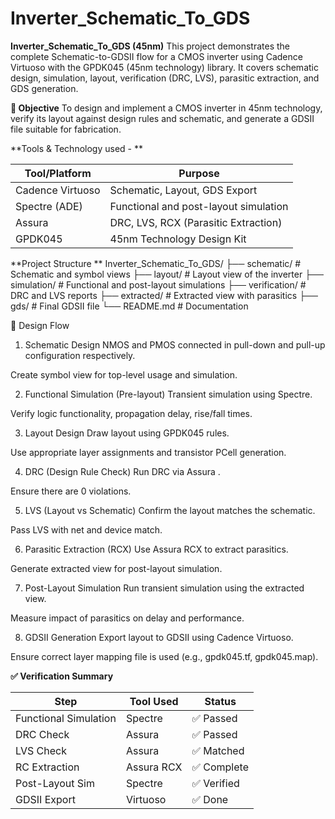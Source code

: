 # Inverter_Schematic_To_GDS
**Inverter_Schematic_To_GDS (45nm)**
This project demonstrates the complete Schematic-to-GDSII flow for a CMOS inverter using Cadence Virtuoso with the GPDK045 (45nm technology) library. It covers schematic design, simulation, layout, verification (DRC, LVS), parasitic extraction, and GDS generation.

**🎯 Objective**
To design and implement a CMOS inverter in 45nm technology, verify its layout against design rules and schematic, and generate a GDSII file suitable for fabrication.

**Tools & Technology used - **

| Tool/Platform     | Purpose                               |
| ----------------- | ------------------------------------- |
| Cadence Virtuoso  | Schematic, Layout, GDS Export         |
| Spectre (ADE)     | Functional and post-layout simulation |
| Assura            | DRC, LVS, RCX (Parasitic Extraction)  |
| GPDK045           | 45nm Technology Design Kit            |

**Project Structure
**
Inverter_Schematic_To_GDS/
├── schematic/               # Schematic and symbol views
├── layout/                  # Layout view of the inverter
├── simulation/              # Functional and post-layout simulations
├── verification/            # DRC and LVS reports
├── extracted/               # Extracted view with parasitics
├── gds/                     # Final GDSII file
└── README.md                # Documentation


🔧 Design Flow
1. Schematic Design
NMOS and PMOS connected in pull-down and pull-up configuration respectively.

Create symbol view for top-level usage and simulation.

2. Functional Simulation (Pre-layout)
Transient simulation using Spectre.

Verify logic functionality, propagation delay, rise/fall times.

3. Layout Design
Draw layout using GPDK045 rules.

Use appropriate layer assignments and transistor PCell generation.

4. DRC (Design Rule Check)
Run DRC via Assura .

Ensure there are 0 violations.

5. LVS (Layout vs Schematic)
Confirm the layout matches the schematic.

Pass LVS with net and device match.

6. Parasitic Extraction (RCX)
Use Assura RCX to extract parasitics.

Generate extracted view for post-layout simulation.

7. Post-Layout Simulation
Run transient simulation using the extracted view.

Measure impact of parasitics on delay and performance.

8. GDSII Generation
Export layout to GDSII using Cadence Virtuoso.

Ensure correct layer mapping file is used (e.g., gpdk045.tf, gpdk045.map).

**✅ Verification Summary**

| Step                  | Tool Used  | Status     |
| --------------------- | ---------- | ---------- |
| Functional Simulation | Spectre    | ✅ Passed   |
| DRC Check             | Assura     | ✅ Passed   |
| LVS Check             | Assura     | ✅ Matched  |
| RC Extraction         | Assura RCX | ✅ Complete |
| Post-Layout Sim       | Spectre    | ✅ Verified |
| GDSII Export          | Virtuoso   | ✅ Done     |




